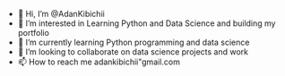 - 👋 Hi, I’m @AdanKibichii
- 👀 I’m interested in Learning Python and Data Science and building my portfolio
- 🌱 I’m currently learning Python programming and data science
- 💞️ I’m looking to collaborate on data science projects and work
- 📫 How to reach me adankibichii"gmail.com

<!---
AdanKibichii/AdanKibichii is a ✨ special ✨ repository because its `README.md` (this file) appears on your GitHub profile.
You can click the Preview link to take a look at your changes.
--->
